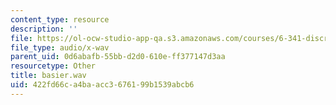 ```yaml
---
content_type: resource
description: ''
file: https://ol-ocw-studio-app-qa.s3.amazonaws.com/courses/6-341-discrete-time-signal-processing-fall-2005/422fd66ca4baacc3676199b1539abcb6_basier.wav
file_type: audio/x-wav
parent_uid: 0d6abafb-55bb-d2d0-610e-ff377147d3aa
resourcetype: Other
title: basier.wav
uid: 422fd66c-a4ba-acc3-6761-99b1539abcb6
---
```

